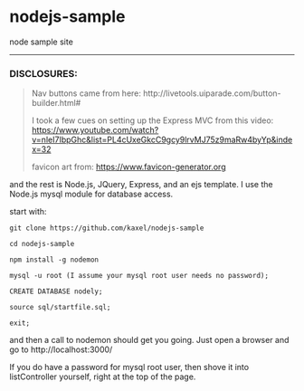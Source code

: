 # nodejs-sample
node sample site
***
### DISCLOSURES:
<blockquote>
Nav buttons came from here: http://livetools.uiparade.com/button-builder.html#

I took a few cues on setting up the Express MVC from this video: https://www.youtube.com/watch?v=nleI7IbpGhc&list=PL4cUxeGkcC9gcy9lrvMJ75z9maRw4byYp&index=32

favicon art from: https://www.favicon-generator.org
</blockquote>

and the rest is Node.js, JQuery, Express, and an ejs template. I use the Node.js mysql module for database access.

start with:
```
git clone https://github.com/kaxel/nodejs-sample

cd nodejs-sample

npm install -g nodemon

mysql -u root (I assume your mysql root user needs no password);

CREATE DATABASE nodely;

source sql/startfile.sql;

exit;
```

and then a call to nodemon should get you going. Just open a browser and go to http://localhost:3000/

If you do have a password for mysql root user, then shove it into listController yourself, right at the top of the page.